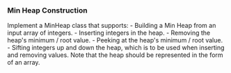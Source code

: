 ### Min Heap Construction 
Implement a MinHeap class that supports: - Building a Min Heap from an input array of integers. - Inserting integers in the heap. - Removing the heap's minimum / root value. - Peeking at the heap's minimum / root value. - Sifting integers up and down the heap, which is to be used when inserting and removing values. Note that the heap should be represented in the form of an array.